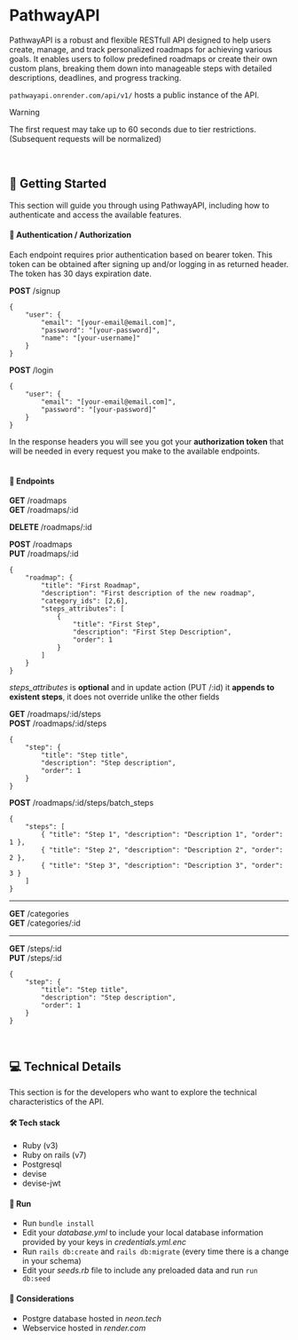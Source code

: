 # PathwayAPI

PathwayAPI is a robust and flexible RESTfull API designed to help users create, manage, and track personalized roadmaps for achieving various goals. It enables users to follow predefined roadmaps or create their own custom plans, breaking them down into manageable steps with detailed descriptions, deadlines, and progress tracking.

`pathwayapi.onrender.com/api/v1/` hosts a public instance of the API. 

> [!WARNING]
> The first request may take up to 60 seconds due to tier restrictions. (Subsequent requests will be normalized)
<br/>

## 🚀 Getting Started

This section will guide you through using PathwayAPI, including how to authenticate and access the available features.

#### 🔐 Authentication / Authorization

Each endpoint requires prior authentication based on bearer token. This token can be obtained after signing up and/or logging in as returned header. The token has 30 days expiration date.

**POST** /signup
```
{
    "user": {
        "email": "[your-email@email.com]",
        "password": "[your-password]",
        "name": "[your-username]"
    }
}
```

**POST** /login
```
{
    "user": {
        "email": "[your-email@email.com]",
        "password": "[your-password]"
    }
}
```
In the response headers you will see you got your **authorization token** that will be needed in every request you make to the available endpoints.
<br/><br/>

#### 📍 Endpoints

**GET** /roadmaps <br/>
**GET** /roadmaps/:id

**DELETE** /roadmaps/:id

**POST** /roadmaps <br/>
**PUT** /roadmaps/:id
```
{
    "roadmap": {
        "title": "First Roadmap",
        "description": "First description of the new roadmap",
        "category_ids": [2,6],
        "steps_attributes": [
            {
                "title": "First Step",
                "description": "First Step Description",
                "order": 1
            }
        ]
    }
}
```
*steps_attributes* is **optional** and in update action (PUT /:id) it **appends to existent steps**, it does not override unlike the other fields

**GET** /roadmaps/:id/steps <br/>
**POST** /roadmaps/:id/steps
```
{
    "step": {
        "title": "Step title",
        "description": "Step description",
        "order": 1
    }
}
```

**POST** /roadmaps/:id/steps/batch_steps
```
{
    "steps": [
        { "title": "Step 1", "description": "Description 1", "order": 1 },
        { "title": "Step 2", "description": "Description 2", "order": 2 },
        { "title": "Step 3", "description": "Description 3", "order": 3 }
    ]
}
```

---

**GET** /categories <br/>
**GET** /categories/:id

---

**GET** /steps/:id <br/>
**PUT** /steps/:id
```
{
    "step": {
        "title": "Step title",
        "description": "Step description",
        "order": 1
    }
}
```

<br/>

## 💻 Technical Details

This section is for the developers who want to explore the technical characteristics of the API.

#### 🛠️ Tech stack

* Ruby (v3)
* Ruby on rails (v7)
* Postgresql
* devise
* devise-jwt

#### 🚀 Run

* Run `bundle install`
* Edit your *database.yml* to include your local database information provided by your keys in *credentials.yml.enc*
* Run `rails db:create` and `rails db:migrate` (every time there is a change in your schema)
* Edit your *seeds.rb* file to include any preloaded data and run `run db:seed`

#### 💭 Considerations

* Postgre database hosted in *neon.tech*
* Webservice hosted in *render.com*
